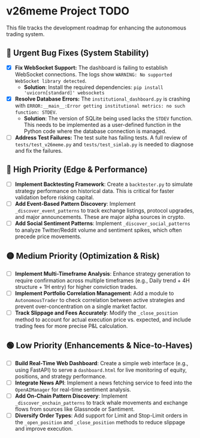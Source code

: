 # v26meme Project TODO

This file tracks the development roadmap for enhancing the autonomous trading system.

## 🚨 Urgent Bug Fixes (System Stability)

- [x] **Fix WebSocket Support:** The dashboard is failing to establish WebSocket connections. The logs show `WARNING: No supported WebSocket library detected`.
    - **Solution**: Install the required dependencies: `pip install 'uvicorn[standard]' websockets`
- [x] **Resolve Database Errors:** The `institutional_dashboard.py` is crashing with `ERROR:__main__:Error getting institutional metrics: no such function: STDEV`.
    - **Solution**: The version of SQLite being used lacks the `STDEV` function. This needs to be implemented as a user-defined function in the Python code where the database connection is managed.
- [ ] **Address Test Failures:** The test suite has failing tests. A full review of `tests/test_v26meme.py` and `tests/test_simlab.py` is needed to diagnose and fix the failures.

## 🎯 High Priority (Edge & Performance)

-   [ ] **Implement Backtesting Framework**: Create a `backtester.py` to simulate strategy performance on historical data. This is critical for faster validation before risking capital.
-   [ ] **Add Event-Based Pattern Discovery**: Implement `_discover_event_patterns` to track exchange listings, protocol upgrades, and major announcements. These are major alpha sources in crypto.
-   [ ] **Add Social Sentiment Patterns**: Implement `_discover_social_patterns` to analyze Twitter/Reddit volume and sentiment spikes, which often precede price movements.

## 🟡 Medium Priority (Optimization & Risk)

-   [ ] **Implement Multi-Timeframe Analysis**: Enhance strategy generation to require confirmation across multiple timeframes (e.g., Daily trend + 4H structure + 1H entry) for higher conviction trades.
-   [ ] **Implement Portfolio Correlation Management**: Add a module to `AutonomousTrader` to check correlation between active strategies and prevent over-concentration on a single market factor.
-   [ ] **Track Slippage and Fees Accurately**: Modify the `_close_position` method to account for actual execution price vs. expected, and include trading fees for more precise P&L calculation.

## 🟢 Low Priority (Enhancements & Nice-to-Haves)

-   [ ] **Build Real-Time Web Dashboard**: Create a simple web interface (e.g., using FastAPI) to serve a `dashboard.html` for live monitoring of equity, positions, and strategy performance.
-   [ ] **Integrate News API**: Implement a news fetching service to feed into the `OpenAIManager` for real-time sentiment analysis.
-   [ ] **Add On-Chain Pattern Discovery**: Implement `_discover_onchain_patterns` to track whale movements and exchange flows from sources like Glassnode or Santiment.
-   [ ] **Diversify Order Types**: Add support for Limit and Stop-Limit orders in the `_open_position` and `_close_position` methods to reduce slippage and improve execution.
